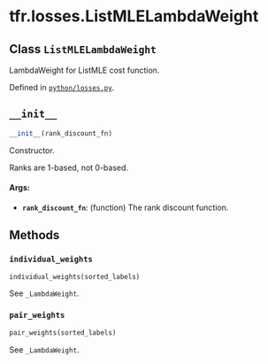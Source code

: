<div itemscope itemtype="http://developers.google.com/ReferenceObject">
<meta itemprop="name" content="tfr.losses.ListMLELambdaWeight" />
<meta itemprop="path" content="Stable" />
<meta itemprop="property" content="__init__"/>
<meta itemprop="property" content="individual_weights"/>
<meta itemprop="property" content="pair_weights"/>
</div>

# tfr.losses.ListMLELambdaWeight

## Class `ListMLELambdaWeight`

LambdaWeight for ListMLE cost function.

Defined in
[`python/losses.py`](https://github.com/tensorflow/ranking/tree/master/tensorflow_ranking/python/losses.py).

<!-- Placeholder for "Used in" -->

<h2 id="__init__"><code>__init__</code></h2>

```python
__init__(rank_discount_fn)
```

Constructor.

Ranks are 1-based, not 0-based.

#### Args:

*   <b>`rank_discount_fn`</b>: (function) The rank discount function.

## Methods

<h3 id="individual_weights"><code>individual_weights</code></h3>

```python
individual_weights(sorted_labels)
```

See `_LambdaWeight`.

<h3 id="pair_weights"><code>pair_weights</code></h3>

```python
pair_weights(sorted_labels)
```

See `_LambdaWeight`.

